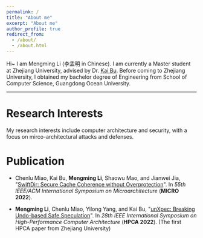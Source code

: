 ```yaml
---
permalink: /
title: "About me"
excerpt: "About me"
author_profile: true
redirect_from: 
  - /about/
  - /about.html
---
```


Hi~ I am Mengming Li (李孟明 in Chinese). I am currently a Master student at Zhejiang University, advised by Dr. [Kai Bu](https://list.zju.edu.cn/kaibu/). Before coming to Zhejiang University, I obtained my bachelor degree of Engineering from School of Computer Science, Guangdong Ocean University.

---
# Research Interests

My research interests include computer architecture and security, with a focus on mirco-architectural attacks and defenses.

# Publication
 * Chenlu Miao, Kai Bu, **Mengming Li**, Shaowu Mao, and Jianwei Jia, &quot;[SwiftDir: Secure Cache Coherence without Overprotection]()&quot;. In *55th IEEE/ACM International Symposium on Microarchitecture* (**MICRO 2022**).

 * **Mengming Li**, Chenlu Miao, Yilong Yang, and Kai Bu, &quot;[unXpec: Breaking Undo-based Safe Speculation](/files/unXpec.pdf)&quot;. In *28th IEEE International Symposium on High-Performance Computer Architecture* (**HPCA 2022**). (The first HPCA paper from Zhejiang University)

 


